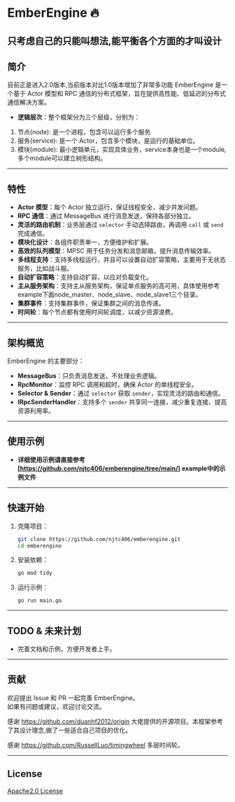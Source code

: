 # EmberEngine 🔥
只考虑自己的只能叫想法,能平衡各个方面的才叫设计
---

## 简介
目前正是进入2.0版本,当前版本对比1.0版本增加了非常多功能
EmberEngine 是一个基于 Actor 模型和 RPC 通信的分布式框架，旨在提供高性能、低延迟的分布式通信解决方案。
- **逻辑层次**：整个框架分为三个层级，分别为：
1. 节点(node): 是一个进程，包含可以运行多个服务
2. 服务(service): 是一个 Actor，包含多个模块，是运行的基础单位。
3. 模块(module): 最小逻辑单元，实现具体业务，service本身也是一个module, 多个module可以建立树形结构。
---

## 特性
- **Actor 模型**：每个 Actor 独立运行，保证线程安全，减少并发问题。
- **RPC 通信**：通过 MessageBus 进行消息发送，保持各部分独立。
- **灵活的路由机制**：业务层通过 `selector` 手动选择路由，再调用 `call` 或 `send` 完成通信。
- **模块化设计**：各组件职责单一，方便维护和扩展。
- **高效的队列模型**：MPSC 用于任务分发和消息邮箱，提升消息传输效率。
- **多线程支持**：支持多线程运行，并且可以设置自动扩容策略，主要用于无状态服务，比如战斗服。
- **自动扩容策略**：支持自动扩容，以应对负载变化。
- **主从服务架构**：支持主从服务架构，保证单点服务的高可用，具体使用参考example下面node_master、node_slave、node_slave1三个目录。
- **集群事件**：支持集群事件，保证集群之间的消息传递。
- **时间轮**：每个节点都有使用时间轮调度，以减少资源浪费。
---

## 架构概览
EmberEngine 的主要部分：
- **MessageBus**：只负责消息发送，不处理业务逻辑。
- **RpcMonitor**：监控 RPC 调用和超时，确保 Actor 的单线程安全。
- **Selector & Sender**：通过 `selector` 获取 `sender`，实现灵活的路由和通信。
- **IRpcSenderHandler**：支持多个 `sender` 共享同一连接，减少重复连接、提高资源利用率。

---

## 使用示例
- **详细使用示例请直接参考[https://github.com/njtc406/emberengine/tree/main/] example中的示例文件**
---

## 快速开始
1. 克隆项目：
    ```sh
    git clone https://github.com/njtc406/emberengine.git
    cd emberengine
    ```

2. 安装依赖：
    ```sh
    go mod tidy
    ```

3. 运行示例：
    ```sh
    go run main.go
    ```

---

## TODO & 未来计划
- 完善文档和示例，方便开发者上手。

---

## 贡献
欢迎提出 Issue 和 PR 一起完善 EmberEngine。  
如果有问题或建议，欢迎讨论交流。

感谢 https://github.com/duanhf2012/origin 大佬提供的开源项目。本框架参考了其设计理念,做了一些适合自己项目的优化。

感谢 https://github.com/RussellLuo/timingwheel 多层时间轮。

---

## License
[Apache2.0 License](LICENSE)
